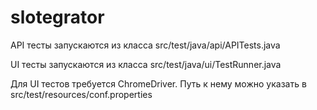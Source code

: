 # slotegrator

API тесты запускаются из класса src/test/java/api/APITests.java

UI тесты запускаются из класса src/test/java/ui/TestRunner.java

Для UI тестов требуется ChromeDriver. Путь к нему можно указать в src/test/resources/conf.properties

